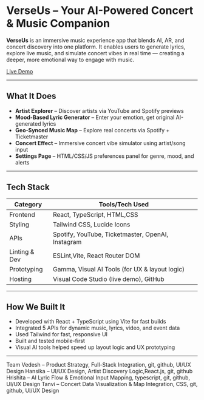 # VerseUs – Your AI-Powered Concert & Music Companion

**VerseUs** is an immersive music experience app that blends AI, AR, and concert discovery into one platform. 
It enables users to generate lyrics, explore live music, and simulate concert vibes in real time — creating a deeper, more emotional way to engage with music.

[Live Demo](https://bit.ly/VeresUsApp)

---

## What It Does

- **Artist Explorer** – Discover artists via YouTube and Spotify previews  
- **Mood-Based Lyric Generator** – Enter your emotion, get original AI-generated lyrics  
- **Geo-Synced Music Map** – Explore real concerts via Spotify + Ticketmaster  
- **Concert Effect** – Immersive concert vibe simulator using artist/song input  
- **Settings Page** – HTML/CSS/JS preferences panel for genre, mood, and alerts  

---

## Tech Stack

| Category       | Tools/Tech Used                                  
|----------------|--------------------------------------------------
| Frontend       | React, TypeScript, HTML,CSS                          
| Styling        | Tailwind CSS, Lucide Icons                       
| APIs           | Spotify, YouTube, Ticketmaster, OpenAI, Instagram
| Linting & Dev  | ESLint,Vite, React Router DOM               
| Prototyping    | Gamma, Visual AI Tools (for UX & layout logic)  
| Hosting        | Visual Code Studio (live demo), GitHub                       

---

## How We Built It

- Developed with React + TypeScript using Vite for fast builds  
- Integrated 5 APIs for dynamic music, lyrics, video, and event data  
- Used Tailwind for fast, responsive UI  
- Built and tested mobile-first  
- Visual AI tools helped speed up layout logic and UX prototyping  

---

Team
Vedesh – Product Strategy, Full-Stack Integration,  git, github, UI/UX Design
Hansika – UI/UX Design, Artist Discovery Logic,React.js,  git, github
Hrishita – AI Lyric Flow & Emotional Input Mapping, typescript,  git, github, UI/UX Design
Tanvi – Concert Data Visualization & Map Integration, CSS, git, github, UI/UX Design

